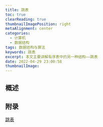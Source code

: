 ```yaml
---
title: 跳表
toc: true
clearReading: true
thumbnailImagePosition: right
metaAlignment: center
categories:
  - 计算机
  - 数据结构
tags: 数据结构与算法
keywords: 跳表
excerpt: 本文主要讲解有序表中的另一种结构——跳表
date: 2022-04-29 23:00:58
thumbnailImage:
---
```


<!-- toc -->

## 概述

## 附录

[跳表](https://oi-wiki.org/ds/skiplist/)
